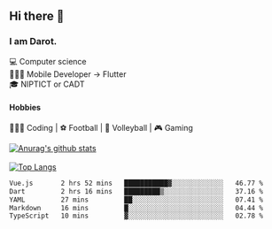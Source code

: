 ## Hi there 👋

### I am Darot.

💻 Computer science <br>
🧑🏻‍💻 Mobile Developer -> Flutter<br>
🎓 NIPTICT or CADT<br>

#### Hobbies 
🧑🏻‍💻 Coding  |  ⚽️ Football | 🏐 Volleyball | 🎮 Gaming<br>

<!-- [![Darot's GitHub stats](https://github-readme-stats.vercel.app/api?username=darot-chen)](https://github.com/darot-chen/github-readme-stats) -->
<!--
**darot-chen/darot-chen** is a ✨ _special_ ✨ repository because its `README.md` (this file) appears on your GitHub profile.

Here are some ideas to get you started:

- 🔭 I’m currently working on ...
- 🌱 I’m currently learning ...
- 👯 I’m looking to collaborate on ...
- 🤔 I’m looking for help with ...
- 💬 Ask me about ...
- 📫 How to reach me: ...
- 😄 Pronouns: ...
- ⚡ Fun fact: ...
-->

[![Anurag's github stats](https://github-readme-stats.vercel.app/api?username=darot-chen&count_private=true&theme=cobalt&show_icons=true)](https://github.com/darot-chen)
</br>
</br>
[![Top Langs](https://github-readme-stats.vercel.app/api/top-langs/?username=darot-chen&layout=compact&theme=cobalt)](https://github.com/darot-chen/)


<!--START_SECTION:waka-->

```txt
Vue.js       2 hrs 52 mins   ███████████▓░░░░░░░░░░░░░   46.77 %
Dart         2 hrs 16 mins   █████████▒░░░░░░░░░░░░░░░   37.16 %
YAML         27 mins         ██░░░░░░░░░░░░░░░░░░░░░░░   07.41 %
Markdown     16 mins         █░░░░░░░░░░░░░░░░░░░░░░░░   04.44 %
TypeScript   10 mins         ▓░░░░░░░░░░░░░░░░░░░░░░░░   02.78 %
```

<!--END_SECTION:waka-->
